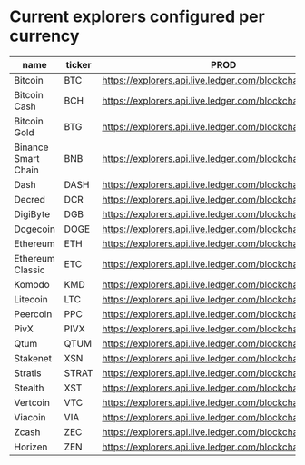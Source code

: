 <!-- this file is generated by api/explorersConfig/generate-doc.test.js -->
# Current explorers configured per currency
| name | ticker | PROD | EXPERIMENTAL |
|--|--|--|--|
| Bitcoin | BTC | https://explorers.api.live.ledger.com/blockchain/v2/btc | https://explorers.api.live.ledger.com/blockchain/v3/btc |
| Bitcoin Cash | BCH | https://explorers.api.live.ledger.com/blockchain/v2/abc | https://explorers.api.live.ledger.com/blockchain/v3/abc |
| Bitcoin Gold | BTG | https://explorers.api.live.ledger.com/blockchain/v2/btg | https://explorers.api.live.ledger.com/blockchain/v3/btg |
| Binance Smart Chain | BNB | https://explorers.api.live.ledger.com/blockchain/v2/bnb | https://explorers.api.live.ledger.com/blockchain/v3/bnb |
| Dash | DASH | https://explorers.api.live.ledger.com/blockchain/v2/dash | https://explorers.api.live.ledger.com/blockchain/v3/dash |
| Decred | DCR | https://explorers.api.live.ledger.com/blockchain/v2/dcr | https://explorers.api.live.ledger.com/blockchain/v3/dcr |
| DigiByte | DGB | https://explorers.api.live.ledger.com/blockchain/v2/dgb | https://explorers.api.live.ledger.com/blockchain/v3/dgb |
| Dogecoin | DOGE | https://explorers.api.live.ledger.com/blockchain/v2/doge | https://explorers.api.live.ledger.com/blockchain/v3/doge |
| Ethereum | ETH | https://explorers.api.live.ledger.com/blockchain/v3/eth | N/A |
| Ethereum Classic | ETC | https://explorers.api.live.ledger.com/blockchain/v3/etc | N/A |
| Komodo | KMD | https://explorers.api.live.ledger.com/blockchain/v2/kmd | https://explorers.api.live.ledger.com/blockchain/v3/kmd |
| Litecoin | LTC | https://explorers.api.live.ledger.com/blockchain/v2/ltc | https://explorers.api.live.ledger.com/blockchain/v3/ltc |
| Peercoin | PPC | https://explorers.api.live.ledger.com/blockchain/v2/ppc | https://explorers.api.live.ledger.com/blockchain/v3/ppc |
| PivX | PIVX | https://explorers.api.live.ledger.com/blockchain/v2/pivx | https://explorers.api.live.ledger.com/blockchain/v3/pivx |
| Qtum | QTUM | https://explorers.api.live.ledger.com/blockchain/v2/qtum | https://explorers.api.live.ledger.com/blockchain/v3/qtum |
| Stakenet | XSN | https://explorers.api.live.ledger.com/blockchain/v2/xsn | https://explorers.api.live.ledger.com/blockchain/v3/xsn |
| Stratis | STRAT | https://explorers.api.live.ledger.com/blockchain/v2/strat | https://explorers.api.live.ledger.com/blockchain/v3/strat |
| Stealth | XST | https://explorers.api.live.ledger.com/blockchain/v2/xst | https://explorers.api.live.ledger.com/blockchain/v3/xst |
| Vertcoin | VTC | https://explorers.api.live.ledger.com/blockchain/v2/vtc | https://explorers.api.live.ledger.com/blockchain/v3/vtc |
| Viacoin | VIA | https://explorers.api.live.ledger.com/blockchain/v2/via | https://explorers.api.live.ledger.com/blockchain/v3/via |
| Zcash | ZEC | https://explorers.api.live.ledger.com/blockchain/v2/zec | https://explorers.api.live.ledger.com/blockchain/v3/zec |
| Horizen | ZEN | https://explorers.api.live.ledger.com/blockchain/v2/zen | https://explorers.api.live.ledger.com/blockchain/v3/zen |

